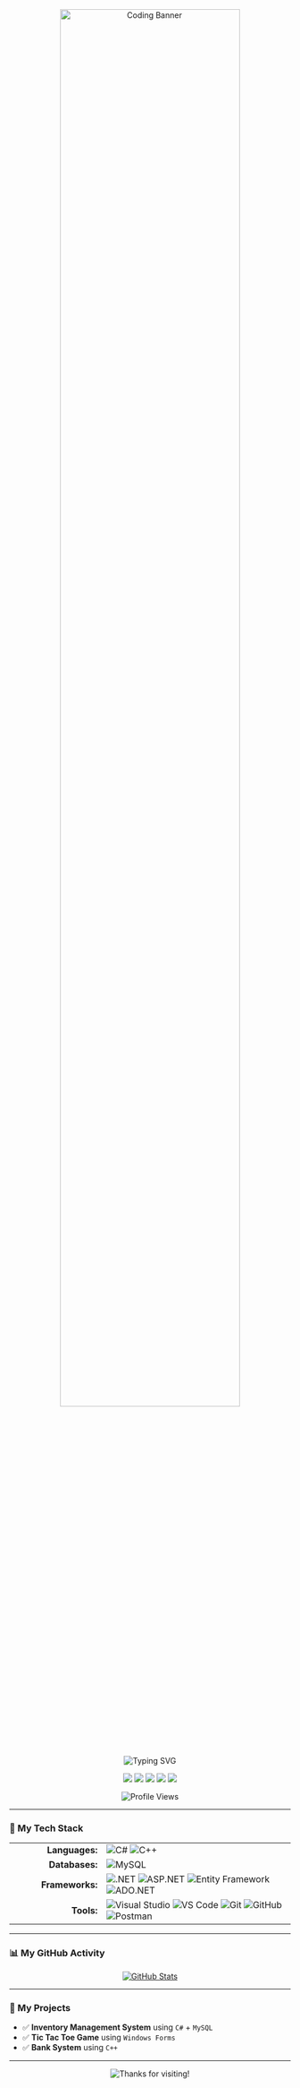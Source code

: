 <div align="center" width="50">

  <img src="https://github.com/hafizjava/hafizjava/raw/main/banner.gif" alt="Coding Banner" width="80%"/>
  <br>

  <img src="https://readme-typing-svg.demolab.com?font=Fira+Code&weight=600&size=25&duration=4000&pause=1000&color=36BCF7&center=true&vCenter=true&width=500&lines=Hello,+I'm+Ahmed+Emad;.NET+Backend+Developer" alt="Typing SVG" />

  <p align="center">
    <a href="mailto:your-email@example.com" target="_blank"><img src="https://img.shields.io/badge/Gmail-D14836?style=for-the-badge&logo=gmail&logoColor=white" /></a>
    <a href="https://www.linkedin.com/in/your-linkedin" target="_blank"><img src="https://img.shields.io/badge/LinkedIn-0077B5?style=for-the-badge&logo=linkedin&logoColor=white" /></a>
    <a href="https://www.facebook.com/your-profile" target="_blank"><img src="https://img.shields.io/badge/Facebook-1877F2?style=for-the-badge&logo=facebook&logoColor=white" /></a>
    <a href="https://www.instagram.com/your-profile" target="_blank"><img src="https://img.shields.io/badge/Instagram-E4405F?style=for-the-badge&logo=instagram&logoColor=white" /></a>
    <a href="https://t.me/your-username" target="_blank"><img src="https://img.shields.io/badge/Telegram-2CA5E0?style=for-the-badge&logo=telegram&logoColor=white" /></a>
  </p>

  <img src="https://komarev.com/ghpvc/?username=YOUR_USERNAME&style=flat&color=orange&label=PROFILE+VIEWS" alt="Profile Views"/>

</div>

<hr>

### 🚀 My Tech Stack

<table>
  <tr>
    <td align="right" width="150"><strong>Languages:</strong></td>
    <td>
      <img src="https://img.shields.io/badge/C%23-239120?style=flat&logo=c-sharp&logoColor=white" alt="C#">
      <img src="https://img.shields.io/badge/C%2B%2B-00599C?style=flat&logo=c%2B%2B&logoColor=white" alt="C++">
    </td>
  </tr>
  <tr>
    <td align="right"><strong>Databases:</strong></td>
    <td>
      <img src="https://img.shields.io/badge/MySQL-4479A1?style=flat&logo=mysql&logoColor=white" alt="MySQL">
    </td>
  </tr>
  <tr>
    <td align="right"><strong>Frameworks:</strong></td>
    <td>
      <img src="https://img.shields.io/badge/.NET-512BD4?style=flat&logo=dotnet&logoColor=white" alt=".NET">
      <img src="https://img.shields.io/badge/ASP.NET-512BD4?style=flat&logo=dotnet&logoColor=white" alt="ASP.NET">
      <img src="https://img.shields.io/badge/Entity%20Framework-white?style=flat&logo=.net&logoColor=black" alt="Entity Framework">
      <img src="https://img.shields.io/badge/ADO.NET-white?style=flat&logo=.net&logoColor=black" alt="ADO.NET">
    </td>
  </tr>
  <tr>
    <td align="right"><strong>Tools:</strong></td>
    <td>
      <img src="https://img.shields.io/badge/Visual%20Studio-5C2D91?style=flat&logo=visual-studio&logoColor=white" alt="Visual Studio">
      <img src="https://img.shields.io/badge/VS%20Code-007ACC?style=flat&logo=visual-studio-code&logoColor=white" alt="VS Code">
      <img src="https://img.shields.io/badge/GIT-E44C30?style=flat&logo=git&logoColor=white" alt="Git">
      <img src="https://img.shields.io/badge/GitHub-181717?style=flat&logo=github&logoColor=white" alt="GitHub">
      <img src="https://img.shields.io/badge/Postman-FF6C37?style=flat&logo=postman&logoColor=white" alt="Postman">
    </td>
  </tr>
</table>

<hr>

### 📊 My GitHub Activity

<p align="center">
  <a href="https://github.com/YOUR_USERNAME">
    <img src="https://github-readme-stats.vercel.app/api?username=YOUR_USERNAME&show_icons=true&theme=dracula&hide_border=true&count_private=true" alt="GitHub Stats"/>
  </a>
</p>

<hr>

### 📂 My Projects

- ✅ **Inventory Management System** using `C#` + `MySQL`
- ✅ **Tic Tac Toe Game** using `Windows Forms`
- ✅ **Bank System** using `C++`

<hr>

<div align="center">
  <img src="https://readme-typing-svg.demolab.com?font=Fira+Code&size=20&pause=1000&color=orange&center=true&vCenter=true&width=500&lines=Thanks+for+visiting+my+profile!;Feel+free+to+connect+with+me!" alt="Thanks for visiting!">
</div>

